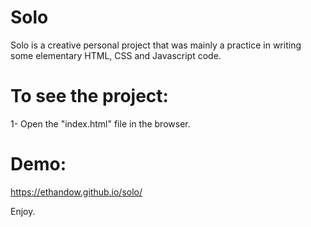 # Solo


Solo is a creative personal project that was mainly a practice in writing some elementary HTML, CSS and Javascript code. 

# To see the project: 

1- Open the "index.html" file in the browser.  

# Demo: 

https://ethandow.github.io/solo/

Enjoy. 
